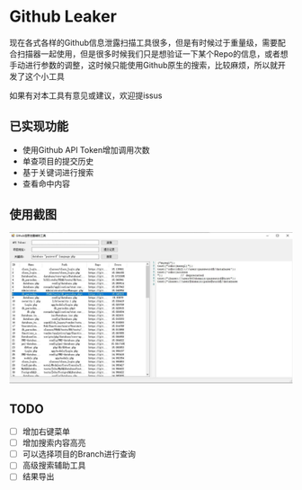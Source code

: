 # Github Leaker

现在各式各样的Github信息泄露扫描工具很多，但是有时候过于重量级，需要配合扫描器一起使用，但是很多时候我们只是想验证一下某个Repo的信息，或者想手动进行参数的调整，这时候只能使用Github原生的搜索，比较麻烦，所以就开发了这个小工具



如果有对本工具有意见或建议，欢迎提issus

## 已实现功能

- 使用Github API Token增加调用次数
- 单查项目的提交历史
- 基于关键词进行搜索
- 查看命中内容

## 使用截图

![1](media/1.jpg)

## TODO

- [ ] 增加右键菜单
- [ ] 增加搜索内容高亮
- [ ] 可以选择项目的Branch进行查询
- [ ] 高级搜索辅助工具
- [ ] 结果导出